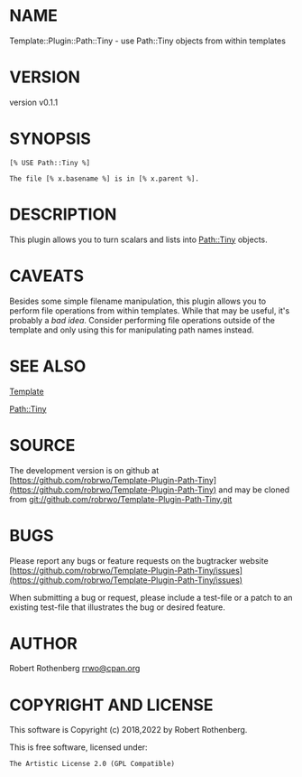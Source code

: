 # NAME

Template::Plugin::Path::Tiny - use Path::Tiny objects from within templates

# VERSION

version v0.1.1

# SYNOPSIS

```
[% USE Path::Tiny %]

The file [% x.basename %] is in [% x.parent %].
```

# DESCRIPTION

This plugin allows you to turn scalars and lists into [Path::Tiny](https://metacpan.org/pod/Path::Tiny)
objects.

# CAVEATS

Besides some simple filename manipulation, this plugin allows you to
perform file operations from within templates. While that may be
useful, it's probably a _bad idea_.  Consider performing file
operations outside of the template and only using this for
manipulating path names instead.

# SEE ALSO

[Template](https://metacpan.org/pod/Template)

[Path::Tiny](https://metacpan.org/pod/Path::Tiny)

# SOURCE

The development version is on github at [https://github.com/robrwo/Template-Plugin-Path-Tiny](https://github.com/robrwo/Template-Plugin-Path-Tiny)
and may be cloned from [git://github.com/robrwo/Template-Plugin-Path-Tiny.git](git://github.com/robrwo/Template-Plugin-Path-Tiny.git)

# BUGS

Please report any bugs or feature requests on the bugtracker website
[https://github.com/robrwo/Template-Plugin-Path-Tiny/issues](https://github.com/robrwo/Template-Plugin-Path-Tiny/issues)

When submitting a bug or request, please include a test-file or a
patch to an existing test-file that illustrates the bug or desired
feature.

# AUTHOR

Robert Rothenberg <rrwo@cpan.org>

# COPYRIGHT AND LICENSE

This software is Copyright (c) 2018,2022 by Robert Rothenberg.

This is free software, licensed under:

```
The Artistic License 2.0 (GPL Compatible)
```
